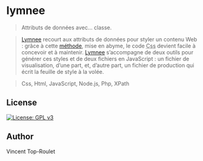 # lymnee

> Attributs de données avec… classe.

> [Lymnee](https://github.com/lymnee/lymnee) recourt aux attributs de données pour styler un contenu Web : grâce à cette [méthode](https://github.com/lymnee/lymnee.github.io), mise en abyme, le code <abbr title="Cascading Styles Sheets">Css</abbr> devient facile à concevoir et à maintenir. [Lymnee](https://github.com/lymnee/lymnee) s’accompagne de deux outils pour générer ces styles et de deux fichiers en JavaScript : un fichier de visualisation, d’une part, et, d’autre part, un fichier de production qui écrit la feuille de style à la volée. 

> Css, Html, JavaScript, Node.js, Php, XPath

## License

[![License: GPL v3](https://img.shields.io/badge/License-GPLv3-blue.svg)](https://www.gnu.org/licenses/gpl-3.0)

## Author

Vincent Top-Roulet
